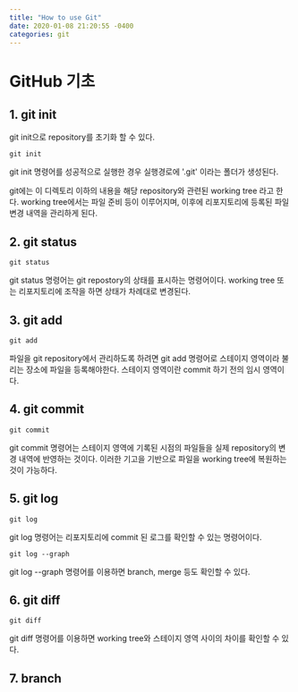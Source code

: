 ```yaml
---
title: "How to use Git"
date: 2020-01-08 21:20:55 -0400
categories: git
---
```



# GitHub 기초
## 1. git init
git init으로 repository를 초기화 할 수 있다.  

    git init
  

git init 명령어를 성공적으로 실행한 경우 실행경로에 '.git'  이라는 폴더가 생성된다.

git에는 이 디렉토리 이하의 내용을 해당 repository와 관련된 working tree 라고 한다. working tree에서는 파일 준비 등이 이루어지며, 이후에 리포지토리에 등록된 파일 변경 내역을 관리하게 된다.

## 2. git status
    git status
  
git status 명령어는 git repostory의 상태를 표시하는 명령어이다. working tree 또는 리포지토리에 조작을 하면 상태가 차례대로 변경된다.

## 3. git add
    git add
  
파일을 git repository에서 관리하도록 하려면 git add 명령어로 스테이지 영역이라 불리는 장소에 파일을 등록해야한다. 스테이지 영역이란 commit 하기 전의 임시 영역이다.

## 4. git commit
    git commit
  
git commit 명령어는 스테이지 영역에 기록된 시점의 파일들을 실제 repository의 변경 내역에 반영하는 것이다. 이러한 기고을 기반으로 파일을 working tree에 복원하는 것이 가능하다.

## 5. git log
    git log
  
git log 명령어는 리포지토리에 commit 된 로그를 확인할 수 있는 명령어이다.

    git log --graph
git log --graph 명령어를 이용하면 branch, merge 등도 확인할 수 있다.

## 6. git diff
    git diff
git diff 명령어를 이용하면 working tree와 스테이지 영역 사이의 차이를 확인할 수 있다.

## 7. branch
